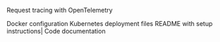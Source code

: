 Request tracing with OpenTelemetry

Docker configuration
Kubernetes deployment files
README with setup instructions|
Code documentation
